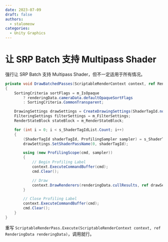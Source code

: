 ```yaml
---
date: 2023-07-09
draft: false
authors:
  - stalomeow
categories:
  - Unity Graphics
---
```


# 让 SRP Batch 支持 Multipass Shader

强行让 SRP Batch 支持 Multipass Shader，但不一定适用于所有情况。

<!-- more -->

``` c#
private void DrawBatchedPasses(ScriptableRenderContext context, ref RenderingData renderingData, CommandBuffer cmd)
{
    SortingCriteria sortFlags = m_IsOpaque
        ? renderingData.cameraData.defaultOpaqueSortFlags
        : SortingCriteria.CommonTransparent;

    DrawingSettings drawSettings = CreateDrawingSettings(ShaderTagId.none, ref renderingData, sortFlags);
    FilteringSettings filterSettings = m_FilterSettings;
    RenderStateBlock stateBlock = m_RenderStateBlock;

    for (int i = 0; i < s_ShaderTagIdList.Count; i++)
    {
        (ShaderTagId shaderTagId, ProfilingSampler sampler) = s_ShaderTagIdList[i];
        drawSettings.SetShaderPassName(0, shaderTagId);

        using (new ProfilingScope(cmd, sampler))
        {
            // Begin Profiling Label
            context.ExecuteCommandBuffer(cmd);
            cmd.Clear();

            // Draw
            context.DrawRenderers(renderingData.cullResults, ref drawSettings, ref filterSettings, ref stateBlock);
        }

        // Close Profiling Label
        context.ExecuteCommandBuffer(cmd);
        cmd.Clear();
    }
}
```

重写 `ScriptableRenderPass.Execute(ScriptableRenderContext context, ref RenderingData renderingData)`，调用就行。
